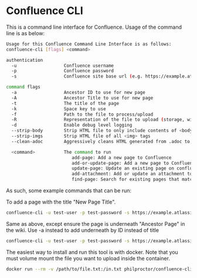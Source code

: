 # Confluence CLI

This is a command line interface for Confluence. Usage of the command line is as below:

``` bash
Usage for this Confluence Command Line Interface is as follows:
confluence-cli [flags] <command>

authentication
  -u                  Confluence username
  -p                  Confluence password
  -s                  Confluence site base url (e.g. https://example.atlassian.net/wiki)

command flags
  -a                  Ancestor ID to use for new page
  -A                  Ancestor Title to use for new page
  -t                  The title of the page
  -k                  Space key to use
  -f                  Path to the file to process/upload
  -R                  Representation of the file to upload (storage, wiki, can be any supported by confluence convert api)
  -d                  Enable debug level logging
  --strip-body        Strip HTML file to only include contents of <body>
  --strip-imgs        Strip HTML file of all <img> tags
  --clean-adoc        Aggressively cleans HTML generated from .adoc to make it play nicely with confluence

  <command>           The command to run
                         add-page: Add a new page to Confluence
                         add-or-update-page: Add a new page to Confluence or update if it already exists
                         update-page: Update an existing page on confluence
                         add-attachment: Add or update an attachment to the specified page
                         find-page: Search for existing pages that match title
```

As such, some example commands that can be run:

To add a page with the title "New Page Title".

``` bash
confluence-cli -u test-user -p test-password -s https://example.atlassian.net/wiki -k TST -t "New Page Title" -f path/to/file add-page
```

Same as above, except ensure the page is underneath "Ancestor Page" in the wiki. Use -a instead to add underneath by ID instead of title

``` bash
confluence-cli -u test-user -p test-password -s https://example.atlassian.net/wiki -k TST -A "Ancestor Page" -t "New Page Title" -f path/to/file add-page
```

The easiest way to install and run this tool is with docker. Note that you must volume mount the file you want to upload inside the container.

``` bash
docker run --rm -v /path/to/file.txt:/in.txt philproctor/confluence-cli -u test-user -p test-password -s https://example.atlassian.net/wiki -A 'Ancestor Page' -k TST -f /in.txt -t 'Page Title' -R 'wiki' add-or-update-page
```
